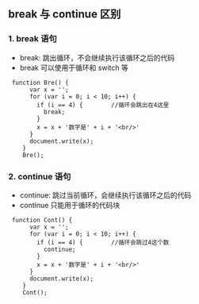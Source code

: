 ## break 与 continue 区别
### 1. break 语句
* break: 跳出循环，不会继续执行该循环之后的代码
* break 可以使用于循环和 switch 等
> 
```
 function Bre() {
      var x = '';        
      for (var i = 0; i < 10; i++) {
        if (i == 4) {        //循环会跳出在4这里
          break;
        }
        x = x + '数字是' + i + '<br/>'
      }
      document.write(x);
    }
    Bre();
```


### 2. continue 语句
* continue: 跳过当前循环，会继续执行该循环之后的代码
* continue 只能用于循环的代码块
> 
```
 function Cont() {
      var x = '';       
      for (var i = 0; i < 10; i++) {
        if (i == 4) {        //循环会跳过4这个数
          continue;
        }
        x = x + '数字是' + i + '<br/>'
      }
      document.write(x);
    }
    Cont();
```

